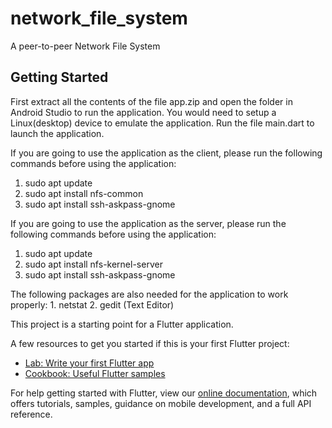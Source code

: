 # network_file_system

A peer-to-peer Network File System

## Getting Started

First extract all the contents of the file app.zip and open the folder in Android Studio to run the application. 
You would need to setup a Linux(desktop) device to emulate the application.
Run the file main.dart to launch the application.

If you are going to use the application as the client, please run the following commands before using the application:

1. sudo apt update
2. sudo apt install nfs-common
3. sudo apt install ssh-askpass-gnome

If you are going to use the application as the server, please run the following commands before using the application:

1. sudo apt update
2. sudo apt install nfs-kernel-server
3. sudo apt install ssh-askpass-gnome

The following packages are also needed for the application to work properly:
    1. netstat
    2. gedit (Text Editor)

This project is a starting point for a Flutter application.

A few resources to get you started if this is your first Flutter project:

- [Lab: Write your first Flutter app](https://flutter.dev/docs/get-started/codelab)
- [Cookbook: Useful Flutter samples](https://flutter.dev/docs/cookbook)

For help getting started with Flutter, view our
[online documentation](https://flutter.dev/docs), which offers tutorials,
samples, guidance on mobile development, and a full API reference.
